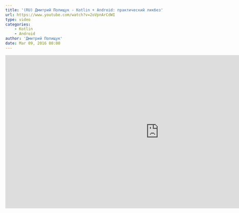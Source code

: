 ```yaml
---
title: '(RU) Дмитрий Полищук - Kotlin + Android: практический ликбез'
url: https://www.youtube.com/watch?v=2oVpnArCdWI
type: video
categories:
    - Kotlin
    - Android
author: 'Дмитрий Полищук'
date: Mar 09, 2016 00:00
---
```


<iframe width="960" height="480" src="https://www.youtube.com/embed/2oVpnArCdWI" frameborder="0" allowfullscreen></iframe>
